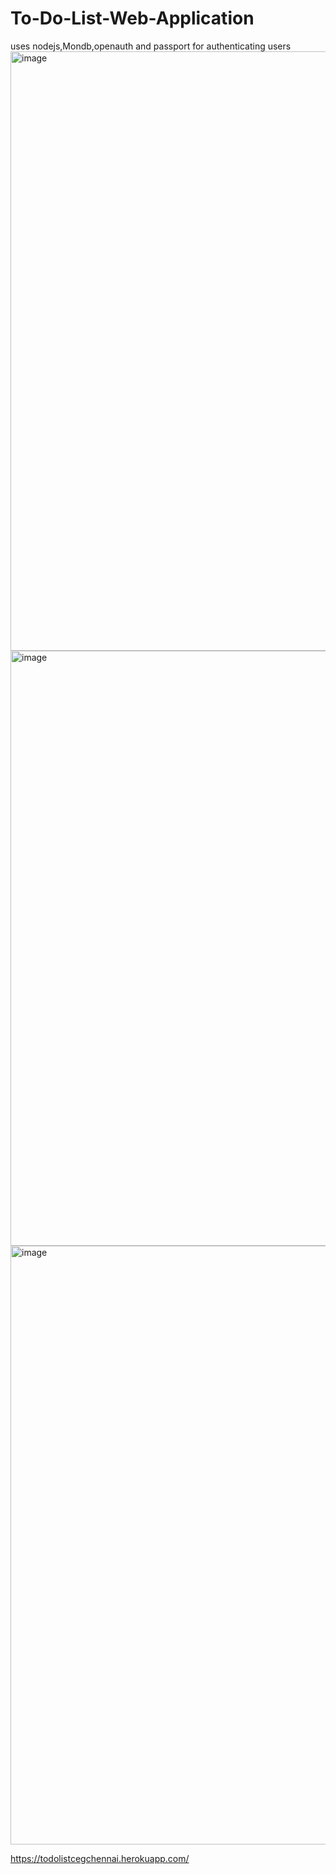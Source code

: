 # To-Do-List-Web-Application

uses nodejs,Mondb,openauth and passport for authenticating users
<img width="959" alt="image" src="https://user-images.githubusercontent.com/64357406/179905813-bf614241-45da-41b7-b421-6dc91e576016.png">
<img width="952" alt="image" src="https://user-images.githubusercontent.com/64357406/179905878-e510f748-62ba-490c-a900-b534e0e30e77.png">
<img width="958" alt="image" src="https://user-images.githubusercontent.com/64357406/179906043-8e4b4a6f-6287-46a7-9aba-c16f268f66ad.png">



https://todolistcegchennai.herokuapp.com/
